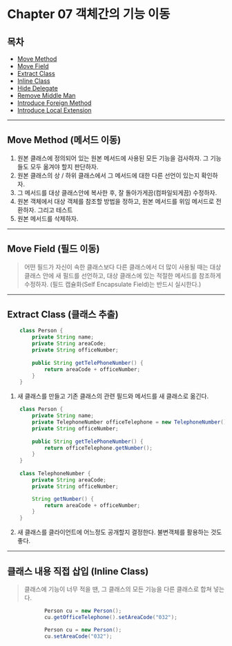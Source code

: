 # Chapter 07 객체간의 기능 이동 

## 목차 ##
- [Move Method](#1)
- [Move Field](#2)
- [Extract Class](#3)
- [Inline Class](#4)
- [Hide Delegate](#5)
- [Remove Middle Man](#6)
- [Introduce Foreign Method](#7)
- [Introduce Local Extension](#8)

---

<a name="1"></a>
## Move Method (메서드 이동) ##

1. 원본 클래스에 정의되어 있는 원본 메서드에 사용된 모든 기능을 검사하자. 그 기능들도 모두 옮겨야 할지 판단하자.
2. 원본 클래스의 상 / 하위 클래스에서 그 메서드에 대한 다른 선언이 있는지 확인하자.
3. 그 메서드를 대상 클래스안에 복사한 후, 잘 돌아가게끔(컴파일되게끔) 수정하자.
4. 원본 객체에서 대상 객체를 참조할 방법을 정하고, 원본 메서드를 위임 메서드로 전환하자. 그리고 테스트
5. 원본 메서드를 삭제하자.

---

<a name="2"></a>
## Move Field (필드 이동) ##

> 어떤 필드가 자신이 속한 클래스보다 다른 클래스에서 더 많이 사용될 때는
> 대상 클래스 안에 새 필드를 선언하고, 대상 클래스에 있는 적절한 메서드를 참조하게 수정하자.
> (필드 캡슐화(Self Encapsulate Field)는 반드시 실시한다.) 

---

<a name="3"></a>
## Extract Class (클래스 추출) ##

```java
    class Person {
        private String name;
        private String areaCode;
        private String officeNumber;
        
        public String getTelePhoneNumber() {
            return areaCode + officeNumber;    
        }
    }
```

1. 새 클래스를 만들고 기존 클래스의 관련 필드와 메서드를 새 클래스로 옮긴다.

```java
    class Person {
        private String name;
        private TelephoneNumber officeTelephone = new TelephoneNumber();
        private String officeNumber;
        
        public String getTelePhoneNumber() {
            return officeTelephone.getNumber();    
        }
    }
    
    class TelephoneNumber {
        private String areaCode;
        private String officeNumber;

        String getNumber() {
            return areaCode + officeNumber;
        }
    }
```

2. 새 클래스를 클라이언트에 어느정도 공개할지 결정한다. 불변객체를 활용하는 것도 좋다.

---

<a name="4"></a>
## 클래스 내용 직접 삽입 (Inline Class) ##

> 클래스에 기능이 너무 적을 땐,
> 그 클래스의 모든 기능을 다른 클래스로 합쳐 넣는다.

```java
            Person cu = new Person();
            cu.getOfficeTelephone().setAreaCode("032");
```
```java
            Person cu = new Person();
            cu.setAreaCode("032");
```




